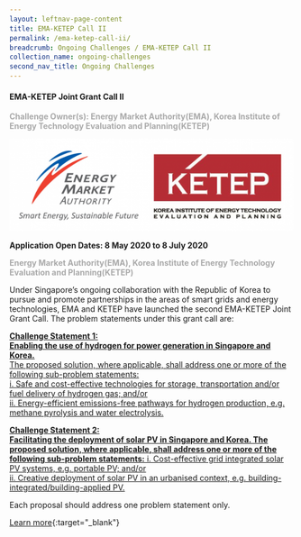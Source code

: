 ```yaml
---
layout: leftnav-page-content
title: EMA-KETEP Call II
permalink: /ema-ketep-call-ii/
breadcrumb: Ongoing Challenges / EMA-KETEP Call II
collection_name: ongoing-challenges
second_nav_title: Ongoing Challenges
---
```


#### EMA-KETEP Joint Grant Call II

<font color="#a9a9a9"><b>Challenge Owner(s): Energy Market Authority(EMA), Korea Institute of Energy Technology Evaluation and Planning(KETEP)</b></font>

[![1](/images/ongoing-challenges/EMA-Ketep.png)](https://researchgrant.gov.sg/Pages/GrantCallDetail.aspx?AXID=EMA-EP008&CompanyCode=nrf)


**Application Open Dates: 8 May 2020 to 8 July 2020**<br>

<font color=" #a9a9a9"><b>Energy Market Authority(EMA), Korea Institute of Energy Technology Evaluation and Planning(KETEP)</b></font>

Under Singapore’s ongoing collaboration with the Republic of Korea to pursue and promote partnerships in the areas of smart grids and energy technologies, EMA and KETEP have launched the second EMA-KETEP Joint Grant Call. The problem statements under this grant call are: 


<div id="problemstatement"><a href="https://researchgrant.gov.sg/Pages/GrantCallDetailDocs.aspx">
<p><b>Challenge Statement 1:<br> Enabling the use of hydrogen for power generation in Singapore and Korea.</b><br>
The proposed solution, where applicable, shall address one or more of the following sub-problem statements:<br>
i.	Safe and cost-effective technologies for storage, transportation and/or fuel delivery of hydrogen gas; and/or <br>
ii.	Energy-efficient emissions-free pathways for hydrogen production, e.g. methane pyrolysis and water electrolysis.

</p></a>
</div>

<div id="problemstatement"><a href="https://researchgrant.gov.sg/Pages/GrantCallDetailDocs.aspx">
<p><b>Challenge Statement 2:<br>Facilitating the deployment of solar PV in Singapore and Korea. The proposed solution, where applicable, shall address one or more of the following sub-problem statements:</b>
i.	Cost-effective grid integrated solar PV systems, e.g. portable PV; and/or<br>
ii.	Creative deployment of solar PV in an urbanised context, e.g. building-integrated/building-applied PV. 
</p></a>
</div>



Each proposal should address one problem statement only.


[Learn more](https://researchgrant.gov.sg/Pages/GrantCallDetail.aspx?AXID=EMA-EP008&CompanyCode=nrf){:target="_blank"} 

